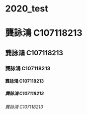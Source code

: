 # 2020_test

# 龔詠鴻 C107118213
## 龔詠鴻 C107118213
### 龔詠鴻 C107118213
#### 龔詠鴻 C107118213
##### 龔詠鴻 C107118213
###### 龔詠鴻 C107118213


